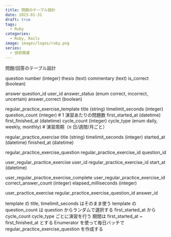 ```yaml
---
title: 問題のテーブル設計
date: 2023-01-31
draft: true
tags:
  - Ruby
categories:
  - Ruby, Rails
image: images/logos/ruby.png
series:
  - 技術関連
---
```


問題/回答のテーブル設計

question
number (integer)
thesis (text)
commentary (text)
is_correct (boolean)

answer
question_id
user_id
answer_status (enum correct, incorrect, uncertain)
answer_correct (boolean)

regular_practice_exercise_template
title (string)
timelimit_seconds (integer)
question_count (integer) # 1 演習あたりの問題数
first_started_at (datetime)
first_finished_at (datetime)
cycle_count (integer)
cycle_type (enum daily, weekly, monthly) # 演習周期（n 日/週間/月ごと）

regular_practice_exercise
title (string)
timelimit_seconds (integer)
started_at (datetime)
finished_at (datetime)

regular_practice_exercise_question
regular_practice_exercise_id
question_id

user_regular_practice_exercise
user_id
regular_practice_exercise_id
start_at (datetime)

user_regular_practice_exercise_complete
user_regular_practice_exercise_id
correct_answer_count (integer)
elapsed_milliseconds (integer)

user_practice_exercise
regular_practice_exercise_question_id
answer_id

template の title, timelimit_seconds はそのまま使う
template の question_count は question からランダムで選択する
first_started_at から cycle_count cycle_type ごとに演習を行う
期間は first_started_at ~ first_finished_at とする
Enumerator を使って毎日バッチで regular_practice_exercise_question を作成する

